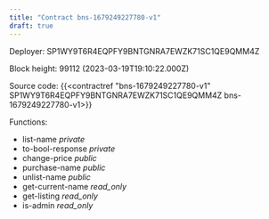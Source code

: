 ```yaml
---
title: "Contract bns-1679249227780-v1"
draft: true
---
```

Deployer: SP1WY9T6R4EQPFY9BNTGNRA7EWZK71SC1QE9QMM4Z


 



Block height: 99112 (2023-03-19T19:10:22.000Z)

Source code: {{<contractref "bns-1679249227780-v1" SP1WY9T6R4EQPFY9BNTGNRA7EWZK71SC1QE9QMM4Z bns-1679249227780-v1>}}

Functions:

* list-name _private_
* to-bool-response _private_
* change-price _public_
* purchase-name _public_
* unlist-name _public_
* get-current-name _read_only_
* get-listing _read_only_
* is-admin _read_only_
